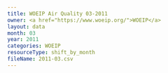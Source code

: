 ```yaml
---
title: WOEIP Air Quality 03-2011
owner: <a href="https://www.woeip.org/">WOEIP</a>
layout: data
month: 03
year: 2011
categories: WOEIP
resourceType: shift_by_month
fileName: 2011-03.csv
---
```

